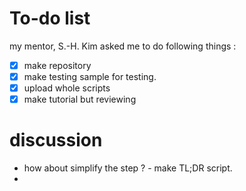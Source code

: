 # To-do list

my mentor, S.-H. Kim asked me to do following things :

- [x] make repository
- [x] make testing sample for testing.
- [x] upload whole scripts
- [x] make tutorial but reviewing

# discussion

- how about simplify the step ? - make TL;DR script.
-
